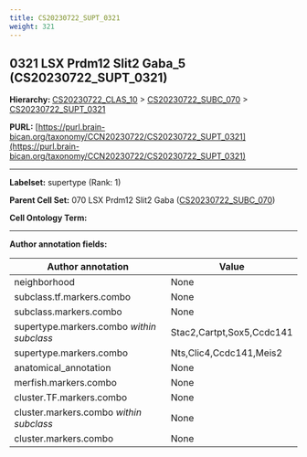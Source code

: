 ```yaml
---
title: CS20230722_SUPT_0321
weight: 321
---
```

## 0321 LSX Prdm12 Slit2 Gaba_5 (CS20230722_SUPT_0321)
<b>Hierarchy: </b>
[CS20230722_CLAS_10](../CS20230722_CLAS_10) >
[CS20230722_SUBC_070](../CS20230722_SUBC_070) >
[CS20230722_SUPT_0321](../CS20230722_SUPT_0321)

**PURL:** [https://purl.brain-bican.org/taxonomy/CCN20230722/CS20230722_SUPT_0321](https://purl.brain-bican.org/taxonomy/CCN20230722/CS20230722_SUPT_0321)

---


**Labelset:** supertype (Rank: 1)

**Parent Cell Set:** 070 LSX Prdm12 Slit2 Gaba ([CS20230722_SUBC_070](../CS20230722_SUBC_070))



**Cell Ontology Term:** 

[MARKER GENES.]: #


---

[TRANSFERRED ANNOTATIONS.]: #


[AUTHOR ANNOTATION FIELDS.]: #


**Author annotation fields:**

| Author annotation | Value |
|-------------------|-------|
|neighborhood|None|
|subclass.tf.markers.combo|None|
|subclass.markers.combo|None|
|supertype.markers.combo _within subclass_|Stac2,Cartpt,Sox5,Ccdc141|
|supertype.markers.combo|Nts,Clic4,Ccdc141,Meis2|
|anatomical_annotation|None|
|merfish.markers.combo|None|
|cluster.TF.markers.combo|None|
|cluster.markers.combo _within subclass_|None|
|cluster.markers.combo|None|
